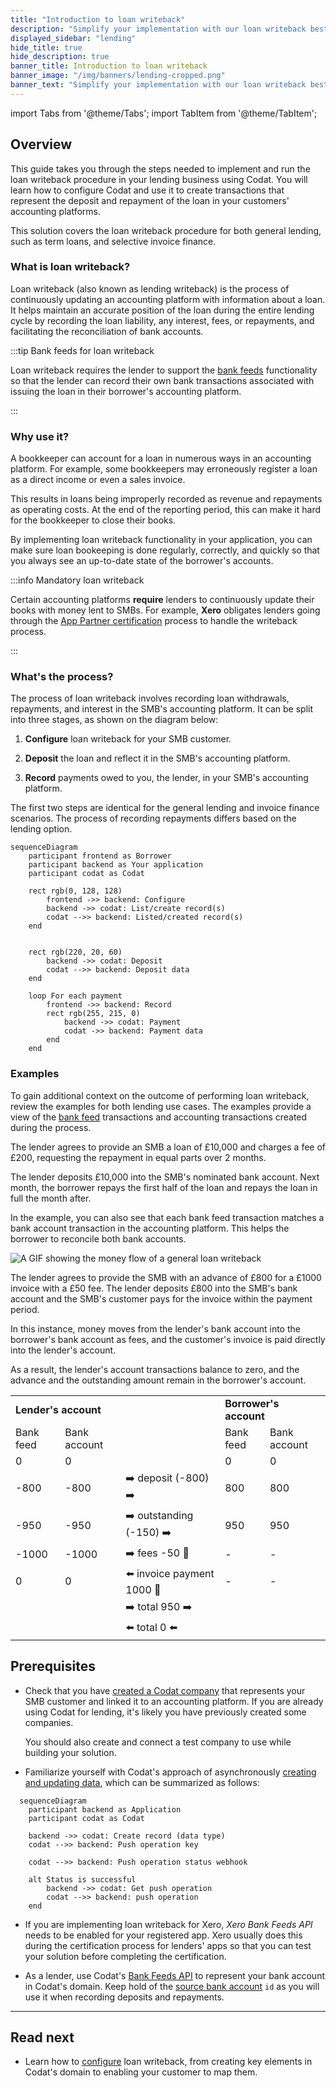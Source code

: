 ```yaml
---
title: "Introduction to loan writeback"
description: "Simplify your implementation with our loan writeback best practices guide and correctly account for a loan programmatically"
displayed_sidebar: "lending"
hide_title: true
hide_description: true
banner_title: Introduction to loan writeback
banner_image: "/img/banners/lending-cropped.png"
banner_text: "Simplify your implementation with our loan writeback best practices guide and correctly account for a loan programmatically"
---
```


import Tabs from '@theme/Tabs';
import TabItem from '@theme/TabItem';

## Overview

This guide takes you through the steps needed to implement and run the loan writeback procedure in your lending business using Codat. You will learn how to configure Codat and use it to create transactions that represent the deposit and repayment of the loan in your customers' accounting platforms. 

This solution covers the loan writeback procedure for both general lending, such as term loans, and selective invoice finance.

### What is loan writeback?

Loan writeback (also known as lending writeback) is the process of continuously updating an accounting platform with information about a loan. It helps maintain an accurate position of the loan during the entire lending cycle by recording the loan liability, any interest, fees, or repayments, and facilitating the reconciliation of bank accounts.

:::tip Bank feeds for loan writeback

Loan writeback requires the lender to support the [bank feeds](/bank-feeds/overview) functionality so that the lender can record their own bank transactions associated with issuing the loan in their borrower's accounting platform. 

:::

### Why use it?

A bookkeeper can account for a loan in numerous ways in an accounting platform. For example, some bookkeepers may erroneously register a loan as a direct income or even a sales invoice. 

This results in loans being improperly recorded as revenue and repayments as operating costs. At the end of the reporting period, this can make it hard for the bookkeeper to close their books. 

By implementing loan writeback functionality in your application, you can make sure loan bookeeping is done regularly, correctly, and quickly so that you always see an up-to-date state of the borrower's accounts.

:::info Mandatory loan writeback

Certain accounting platforms **require** lenders to continuously update their books with money lent to SMBs. For example, **Xero** obligates lenders going through the [App Partner certification](/integrations/accounting/xero/xero-app-partner-program) process to handle the writeback process. 

:::

### What's the process?

The process of loan writeback involves recording loan withdrawals, repayments, and interest in the SMB's accounting platform. It can be split into three stages, as shown on the diagram below: 

1. **Configure** loan writeback for your SMB customer.  

2. **Deposit** the loan and reflect it in the SMB's accounting platform.

3. **Record** payments owed to you, the lender, in your SMB's accounting platform. 

The first two steps are identical for the general lending and invoice finance scenarios. The process of recording repayments differs based on the lending option.

```mermaid
sequenceDiagram
    participant frontend as Borrower
    participant backend as Your application 
    participant codat as Codat
    
    rect rgb(0, 128, 128)
        frontend ->> backend: Configure
        backend ->> codat: List/create record(s)
        codat -->> backend: Listed/created record(s)
    end
    

    rect rgb(220, 20, 60)
        backend ->> codat: Deposit
        codat -->> backend: Deposit data
    end
    
    loop For each payment
        frontend ->> backend: Record
        rect rgb(255, 215, 0)
            backend ->> codat: Payment
            codat ->> backend: Payment data
        end
    end
```

### Examples

To gain additional context on the outcome of performing loan writeback, review the examples for both lending use cases. The examples provide a view of the [bank feed](/bank-feeds/overview) transactions and accounting transactions created during the process.

<Tabs>
<TabItem value="general-lending" label="General lending">

The lender agrees to provide an SMB a loan of £10,000 and charges a fee of £200, requesting the repayment in equal parts over 2 months. 

The lender deposits £10,000 into the SMB's nominated bank account. Next month, the borrower repays the first half of the loan and repays the loan in full the month after.

In the example, you can also see that each bank feed transaction matches a bank account transaction in the accounting platform. This helps the borrower to reconcile both bank accounts.

![A GIF showing the money flow of a general loan writeback](/img/lending/loan-writeback-general-example.gif)

</TabItem>

<TabItem value="invoice-finance" label="Selective invoice finance">  

The lender agrees to provide the SMB with an advance of £800 for a £1000 invoice with a £50 fee. The lender deposits £800 into the SMB's bank account and the SMB's customer pays for the invoice within the payment period.

In this instance, money moves from the lender's bank account into the borrower's bank account as fees, and the customer's invoice is paid directly into the lender's account.

As a result, the lender's account transactions balance to zero, and the advance and the outstanding amount remain in the borrower's account.

<table>
<tbody>
  <tr>
    <td colspan="2"><b>Lender's account</b></td>
    <td></td>
    <td colspan="2"><b>Borrower's account</b></td>
  </tr>
  <tr>
    <td>Bank feed</td>
    <td>Bank account</td>
    <td></td>
    <td>Bank feed</td>
    <td>Bank account</td>
  </tr>
  <tr>
    <td>0</td>
    <td>0</td>
    <td></td>
    <td>0</td>
    <td>0</td>
  </tr>
  <tr>
    <td>-800</td>
    <td>-800</td>
    <td style={{'text-align': 'center'}}>&#10145;&#65039; deposit (-800) &#10145;&#65039;</td>
    <td>800</td>
    <td>800</td>
  </tr>
  <tr>
    <td>-950</td>
    <td>-950</td>
    <td style={{'text-align': 'center'}}>&#10145;&#65039; outstanding (-150) &#10145;&#65039;</td>
    <td>950</td>
    <td>950</td>
  </tr>
  <tr>
    <td>-1000</td>
    <td>-1000</td>
    <td style={{'text-align': 'center'}}>&#10145;&#65039; fees -50 &#128195;</td>
    <td>-</td>
    <td>-</td>
  </tr>
  <tr>
    <td>0</td>
    <td>0</td>
    <td style={{'text-align': 'center'}}>&#11013;&#65039; invoice payment 1000 &#128184;</td>
    <td>-</td>
    <td>-</td>
  </tr>
  <tr>
    <td></td>
    <td></td>
    <td style={{'text-align': 'center'}}>&#10145;&#65039; total 950 &#10145;&#65039;</td>
    <td></td>
    <td></td>
  </tr>
  <tr>
    <td></td>
    <td></td>
    <td style={{'text-align': 'center'}}>&#11013;&#65039; total 0 &#11013;&#65039;</td>
    <td></td>
    <td></td>
  </tr>
</tbody>
</table>

</TabItem>
</Tabs>

## Prerequisites

* Check that you have [created a Codat company](/configure/portal/companies#add-a-new-company) that represents your SMB customer and linked it to an accounting platform. If you are already using Codat for lending, it's likely you have previously created some companies. 

  You should also create and connect a test company to use while building your solution.

* Familiarize yourself with Codat's approach of asynchronously [creating and updating data](/using-the-api/push), which can be summarized as follows:

```mermaid
  sequenceDiagram
    participant backend as Application 
    participant codat as Codat
    
    backend ->> codat: Create record (data type)
    codat -->> backend: Push operation key

    codat -->> backend: Push operation status webhook

    alt Status is successful
        backend ->> codat: Get push operation
        codat -->> backend: push operation
    end
```

* If you are implementing loan writeback for Xero, *Xero Bank Feeds API* needs to be enabled for your registered app. Xero usually does this during the certification process for lenders' apps so that you can test your solution before completing the certification.

* As a lender, use Codat's [Bank Feeds API](/bank-feeds/overview) to represent your bank account in Codat's domain. Keep hold of the [source bank account](/bank-feeds-api#/operations/create-source-account) `id` as you will use it when recording deposits and repayments. 

---

## Read next

* Learn how to [configure](/lending/guides/loan-writeback/configure) loan writeback, from creating key elements in Codat's domain to enabling your customer to map them. 
